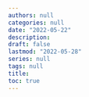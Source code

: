 ```yaml
---
authors: null
categories: null
date: "2022-05-22"
description: 
draft: false
lastmod: "2022-05-28"
series: null
tags: null
title: 
toc: true
---
```


<!--more-->

